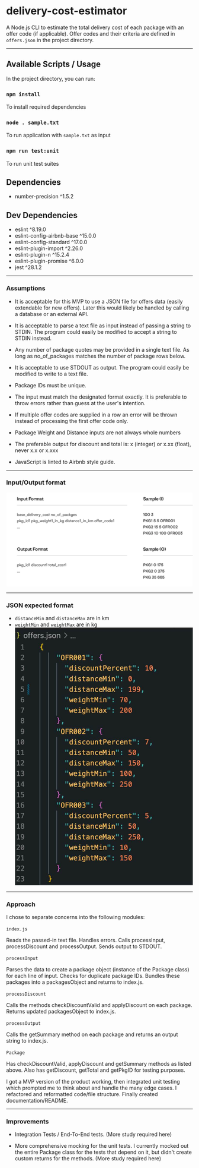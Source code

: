 # delivery-cost-estimator
 A Node.js CLI to estimate the total delivery cost of each package with an offer code (if applicable).
 Offer codes and their criteria are defined in `offers.json` in the project directory.

---------------------------------------------------------------

## Available Scripts / Usage

In the project directory, you can run:

### `npm install`

To install required dependencies

### `node . sample.txt`

To run application with `sample.txt` as input

### `npm run test:unit`

To run unit test suites


## Dependencies
- number-precision ^1.5.2

## Dev Dependencies
- eslint ^8.19.0
- eslint-config-airbnb-base ^15.0.0
- eslint-config-standard ^17.0.0
- eslint-plugin-import ^2.26.0
- eslint-plugin-n ^15.2.4
- eslint-plugin-promise ^6.0.0
- jest ^28.1.2


---------------------------------------------------------------

### Assumptions

- It is acceptable for this MVP to use a JSON file for offers data (easily extendable for new offers). Later this would likely be handled by calling a database or an external API.

- It is acceptable to parse a text file as input instead of passing a string to STDIN. The program could easily be modified to accept a string to STDIN instead.

- Any number of package quotes may be provided in a single text file. As long as no_of_packages matches the number of package rows below.

- It is acceptable to use STDOUT as output. The program could easily be modified to write to a text file.

- Package IDs must be unique.

- The input must match the designated format exactly. It is preferable to throw errors rather than guess at the user's intention.

- If multiple offer codes are supplied in a row an error will be thrown instead of processing the first offer code only.

- Package Weight and Distance inputs are not always whole numbers

- The preferable output for discount and total is:  x (integer) or x.xx (float),  never x.x or x.xxx 

- JavaScript is linted to Airbnb style guide.

---------------------------------------------------------------

### Input/Output format

![Input/Output format](./readme_screenshots/input_output_sample.jpg)

---------------------------------------------------------------

### JSON expected format
- `distanceMin` and `distanceMax` are in km 
- `weightMin` and `weightMax` are in kg
![Offers JSON format](./readme_screenshots/offers_json_format1.jpg)

---------------------------------------------------------------

### Approach

I chose to separate concerns into the following modules: 

`index.js`

Reads the passed-in text file. Handles errors. Calls processInput, processDiscount and processOutput. Sends output to STDOUT.

`processInput`

Parses the data to create a package object (instance of the Package class) for each line of input. Checks for duplicate package IDs. Bundles these packages into a packagesObject and returns to index.js.

`processDiscount`

Calls the methods checkDiscountValid and applyDiscount on each package. Returns updated packagesObject to index.js.

`processOutput`

Calls the getSummary method on each package and returns an output string to index.js.

`Package` 

Has checkDiscountValid, applyDiscount and getSummary methods as listed above. Also has getDiscount, getTotal and getPkgID for testing purposes.


I got a MVP version of the product working, then integrated unit testing which prompted me to think about and handle the many edge cases. I refactored and reformatted code/file structure. Finally created documentation/README.

---------------------------------------------------------------

### Improvements

- Integration Tests /  End-To-End tests. (More study required here)

- More comprehensive mocking for the unit tests. I currently mocked out the entire Package class for the tests that depend on it, but didn't create custom returns for the methods. (More study required here)



